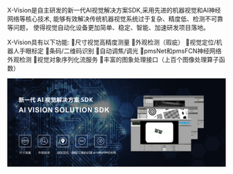 X-Vision是自主研发的新一代AI视觉解决方案SDK,采用先进的机器视觉和AI神经网络等核心技术,
能够有效解决传统机器视觉系统过于复杂、精度低、检测不可靠等问题，
使得视觉自动化设备更加简单、稳定、智能、加速研发项目落地。

X-Vision具有以下功能:
尺寸视觉高精度测量
外观检测（瑕疵）
视觉定位/机器人手眼标定
条码/二维码识别
自动调焦/调光
pmsNet和pmsFCN神经网络外观检测
视觉对象序列化流服务
丰富的图象处理接口（上百个图像处理算子函数）





![image](./pic/XVISION.png)

